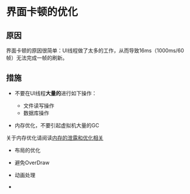 # **界面卡顿的优化**

## 原因
界面卡顿的原因很简单：UI线程做了太多的工作，从而导致16ms（1000ms/60帧）无法完成一帧的刷新。

## 措施

* 不要在UI线程**大量的**进行如下操作：
  
	* 文件读写操作
	* 数据库操作

* 内存优化，不要引起虚拟机大量的GC   

关于内存优化请阅读[内存的泄露和优化相关](内存的泄露和优化相关.md)

* 布局的优化  

* 避免OverDraw  

* 动画处理    


*  